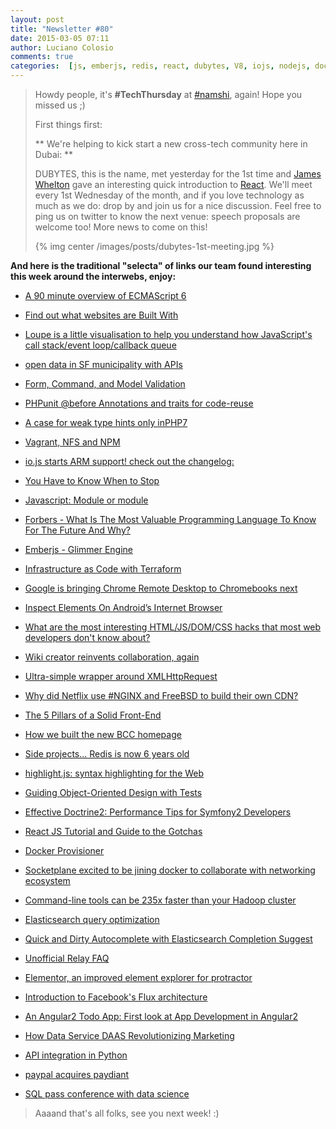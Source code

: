 ```yaml
---
layout: post
title: "Newsletter #80"
date: 2015-03-05 07:11
author: Luciano Colosio
comments: true
categories:  [js, emberjs, redis, react, dubytes, V8, iojs, nodejs, docker, awk, hadoop, elasticsearch, android, chrome, nginx, freebsd, angular, flux, sql, daas, python, open data, ]
---
```


> Howdy people, it's **#TechThursday** at [#namshi](http://twitter.com/techNamshi), again! Hope you missed us ;)
>
> First things first:
>
> ** We're helping to kick start a new cross-tech community here in Dubai: **
>
> DUBYTES, this is the name, met yesterday for the 1st time and [James Whelton](https://twitter.com/whelton) gave an interesting quick introduction to [React](http://facebook.github.io/react/).
> We'll meet every 1st Wednesday of the month, and if you love technology as much as we do: drop by and join us for a nice discussion.
> Feel free to ping us on twitter to know the next venue: speech proposals are welcome too!
> More news to come on this!
>
> {% img center /images/posts/dubytes-1st-meeting.jpg %}


**And here is the traditional "selecta" of links our team found interesting this week around the interwebs, enjoy:**

* [A 90 minute overview of ECMAScript 6](http://www.2ality.com/2015/02/using-es6-today-minsk.html)

* [Find out what websites are Built With](http://builtwith.com/)

* [Loupe is a little visualisation to help you understand how JavaScript's call stack/event loop/callback queue](http://bit.ly/1M4mh70)

* [open data in SF municipality with APIs](http://svinfusion.com/blog/sv-in-fusion-hosts-smart-government-open-data-in-san-francisco/)

<!-- more -->

* [Form, Command, and Model Validation](http://verraes.net/2015/02/form-command-model-validation/)

* [PHPunit @before Annotations and traits for code-reuse](http://www.whitewashing.de/2015/02/14/phpunit_before_annotations_and_traits_for_code_reuse.html)

* [A case for weak type hints only inPHP7](http://www.whitewashing.de/2015/02/10/a_case_for_weak_type_hints_only_in_php7.html)

* [Vagrant, NFS and NPM](http://www.whitewashing.de/2015/02/19/vagrant_nfs_and_npm.html)

* [io.js starts ARM support! check out the changelog: ](https://github.com/iojs/io.js/blob/v1.x/CHANGELOG.md)

* [You Have to Know When to Stop](http://blog.thecodewhisperer.com/2015/02/15/you-have-to-know-when-to-stop/)

* [Javascript: Module or module](http://litt.no/tech%20stuff/javascript_module_performance)

* [Forbers - What Is The Most Valuable Programming Language To Know For The Future And Why?](http://www.forbes.com/sites/quora/2014/07/14/what-is-the-most-valuable-programming-language-to-know-for-the-future-and-why/3/)

* [Emberjs - Glimmer Engine](https://github.com/emberjs/ember.js/pull/10501)

* [Infrastructure as Code with Terraform](http://buff.ly/1GkQkXu)

* [Google is bringing Chrome Remote Desktop to Chromebooks next](http://buff.ly/1vZzvh7)

* [Inspect Elements On Android’s Internet Browser](http://buff.ly/1DD0I6R)

* [What are the most interesting HTML/JS/DOM/CSS hacks that most web developers don't know about?](http://buff.ly/1NbK2vg)

* [Wiki creator reinvents collaboration, again](http://buff.ly/1EbYbWH)

* [Ultra-simple wrapper around XMLHttpRequest](http://buff.ly/1M2Eu2S)

* [Why did Netflix use #NGINX and FreeBSD to build their own CDN?](http://buff.ly/1vTUzWm)

* [The 5 Pillars of a Solid Front-End](http://buff.ly/1E4cU5U)

* [How we built the new BCC homepage](http://www.bbc.co.uk/blogs/internet/entries/47a96d23-ae04-444e-808f-678e6809765d)

* [Side projects... Redis is now 6 years old](http://antirez.com/news/86?utm_source=hackernewsletter)

* [highlight.js: syntax highlighting for the Web](https://highlightjs.org/)

* [Guiding Object-Oriented Design with Tests](http://bit.ly/18SdOWj)

* [Effective Doctrine2: Performance Tips for Symfony2 Developers](http://bit.ly/1EP2pTg)

* [React JS Tutorial and Guide to the Gotchas](http://bit.ly/1zZvndx)

* [Docker Provisioner](http://docs.vagrantup.com/v2/provisioning/docker.html)

* [Socketplane excited to be jining docker to collaborate with networking ecosystem](http://blog.docker.com/2015/03/socketplane-excited-to-be-joining-docker-to-collaborate-with-networking-ecosystem/)

* [Command-line tools can be 235x faster than your Hadoop cluster](http://aadrake.com/command-line-tools-can-be-235x-faster-than-your-hadoop-cluster.htm)

* [Elasticsearch query optimization](https://speakerdeck.com/elasticsearch/query-optimization-go-more-faster-better)

* [Quick and Dirty Autocomplete with Elasticsearch Completion Suggest](http://blog.qbox.io/quick-and-dirty-autocomplete-with-elasticsearch-completion-suggest)

* [Unofficial Relay FAQ](https://gist.github.com/wincent/598fa75e22bdfa44cf47)

* [Elementor, an improved element explorer for protractor](https://www.youtube.com/watch?v=kC0JYp79tdo)

* [Introduction to Facebook's Flux architecture](http://ryanclark.me/getting-started-with-flux/)

* [An Angular2 Todo App: First look at App Development in Angular2](https://www.youtube.com/watch?v=uD6Okha_Yj0)

* [How Data Service DAAS Revolutionizing Marketing](http://smartdatacollective.com/lbedgood/302486/how-data-service-daas-revolutionizing-marketing)

* [API integration in Python](https://realpython.com/blog/python/api-integration-in-python/)

* [paypal acquires paydiant](http://techcrunch.com/2015/03/02/paypal-paydiant/)

* [SQL pass conference with data science](http://datascience.sqlpass.org/)


> Aaaand that's all folks, see you next week! :)